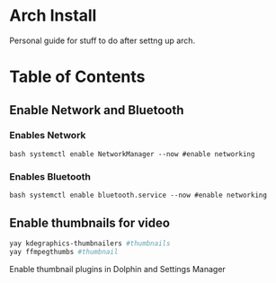 # Arch Install
Personal guide for stuff to do after settng up arch.
# Table of Contents

## Enable Network and Bluetooth

### Enables Network
```bash systemctl enable NetworkManager --now #enable networking```

### Enables Bluetooth
```bash systemctl enable bluetooth.service --now #enable networking```

## Enable thumbnails for video
```bash
yay kdegraphics-thumbnailers #thumbnails
yay ffmpegthumbs #thumbnail
```

Enable thumbnail plugins in Dolphin and Settings Manager 
